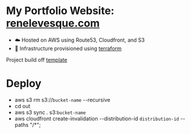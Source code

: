 # My Portfolio Website: [renelevesque.com](https://renelevesque.com)

- ☁️ Hosted on AWS using Route53, Cloudfront, and S3
- 🚀 Infrastructure provisioned using [terraform](https://github.com/ReneEML/rene-levesque-infra)

Project build off [template](https://github.com/theodorusclarence/ts-nextjs-tailwind-starter)

# Deploy

- aws s3 rm s3://`bucket-name` --recursive
- cd out
- aws s3 sync . s3:`bucket-name`
- aws cloudfront create-invalidation --distribution-id `distribution-id` --paths "/\*";
